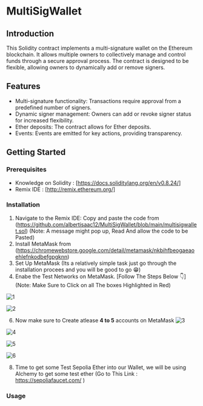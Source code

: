 # MultiSigWallet

## Introduction
This Solidity contract implements a multi-signature wallet on the Ethereum blockchain. It allows multiple owners to collectively manage and control funds through a secure approval process. The contract is designed to be flexible, allowing owners to dynamically add or remove signers.

## Features
- Multi-signature functionality: Transactions require approval from a predefined number of signers.
- Dynamic signer management: Owners can add or revoke signer status for increased flexibility.
- Ether deposits: The contract allows for Ether deposits.
- Events: Events are emitted for key actions, providing transparency.

## Getting Started

### Prerequisites
- Knowledge on Solidity : [https://docs.soliditylang.org/en/v0.8.24/]
- Remix IDE : [http://remix.ethereum.org/]

### Installation
1. Navigate to the Remix IDE: Copy and paste the code from (https://github.com/albertisaac12/MultiSigWallet/blob/main/multisigwallet.sol) (Note: A message might pop up, Read And allow the code to be Pasted)
2. Install MetaMask from (https://chromewebstore.google.com/detail/metamask/nkbihfbeogaeaoehlefnkodbefgpgknn)
3. Set Up MetaMask (Its a relatively simple task just go through the installation procees and you will be good to go 😁)
4. Enabe the Test Networks on MetaMask. [Follow The Steps Below 👇] (Note: Make Sure to Click on all The boxes Highlighted in Red)

  ![1](https://github.com/albertisaac12/MultiSigWallet/assets/91803132/213b2445-5a2e-4fa0-bd62-7adbf3c243df)

  
  ![2](https://github.com/albertisaac12/MultiSigWallet/assets/91803132/28d40e40-5f9b-479a-b995-54b217f09b0b)
  
6. Now make sure to Create atlease **4 to 5** accounts on MetaMask
  ![3](https://github.com/albertisaac12/MultiSigWallet/assets/91803132/f6e2b3e4-4167-412a-ae83-3653fe45b358)


  ![4](https://github.com/albertisaac12/MultiSigWallet/assets/91803132/a094fd70-f1f8-48b6-ba29-f63fecc48f76)

  
  ![5](https://github.com/albertisaac12/MultiSigWallet/assets/91803132/43c6ae43-7e02-4c11-be88-9d252c11c1dc)


  
  ![6](https://github.com/albertisaac12/MultiSigWallet/assets/91803132/ed64bb93-80fc-46ab-83f1-9b167778fd8f)




8. Time to get some Test Sepolia Ether into our Wallet, we will be using Alchemy to get some test ether (Go to This Link : https://sepoliafaucet.com/ )
   


### Usage

